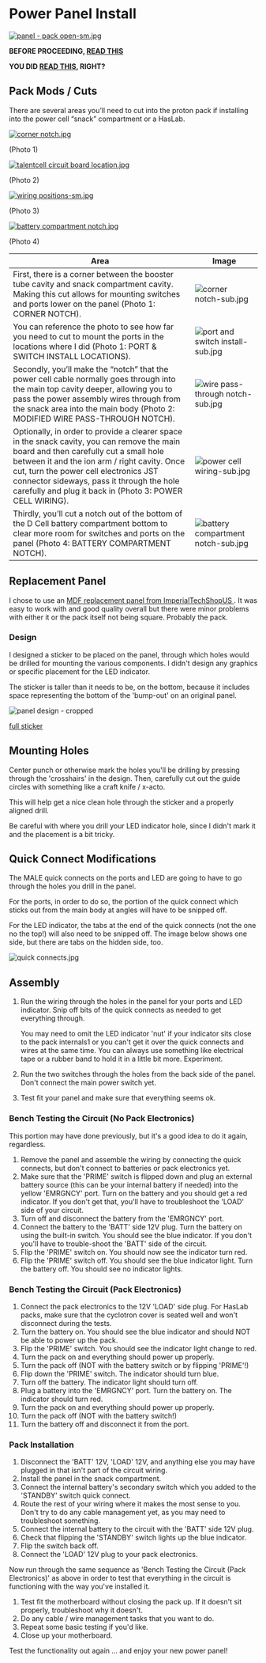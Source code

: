 # Power Panel Install

[
![panel - pack open-sm.jpg](photos/panel%20-%20pack%20open-sm.jpg)
](photos/panel%20-%20pack%20open.jpg)

**BEFORE PROCEEDING, [READ THIS](Battery%20Warning.md)**

**YOU DID [READ THIS](Battery%20Warning.md), RIGHT?**

## Pack Mods / Cuts

There are several areas you’ll need to cut into the proton pack if installing into the power cell “snack” compartment or a HasLab.

[
![corner notch.jpg](photos/corner%20notch-sm.jpg)
](photos/corner%20notch.jpg)

(Photo 1)

[
![talentcell circuit board location.jpg](photos/talentcell%20circuit%20board%20location-sm.jpg)
](photos/talentcell%20circuit%20board%20location.jpg)

(Photo 2)

[
![wiring positions-sm.jpg](photos/wiring%20positions-sm.jpg)
](photos/wiring%20positions.jpg)

(Photo 3)

[
![battery compartment notch.jpg](photos/battery%20compartment%20notch-sm.jpg)
](photos/battery%20compartment%20notch.jpg)

(Photo 4)

| Area                                                                                                                                                                                                                                                                                                                                      | Image                                                                             |
|-------------------------------------------------------------------------------------------------------------------------------------------------------------------------------------------------------------------------------------------------------------------------------------------------------------------------------------------|-----------------------------------------------------------------------------------|
| First, there is a corner between the booster tube cavity and snack compartment cavity.  Making this cut allows for mounting switches and ports lower on the panel (Photo 1: CORNER NOTCH).                                                                                                                                                | ![corner notch-sub.jpg](photos/corner%20notch-sub.jpg)                            |
| You can reference the photo to see how far you need to cut to mount the ports in the locations where I did (Photo 1: PORT & SWITCH INSTALL LOCATIONS).                                                                                                                                                                                    | ![port and switch install-sub.jpg](photos/port%20and%20switch%20install-sub.jpg)  |
| Secondly, you’ll make the “notch” that the power cell cable normally goes through into the main top cavity deeper, allowing you to pass the power assembly wires through from the snack area into the main body (Photo 2: MODIFIED WIRE PASS-THROUGH NOTCH).                                                                              | ![wire pass-through notch-sub.jpg](photos/wire%20pass-through%20notch-sub.jpg)    |
| Optionally, in order to provide a clearer space in the snack cavity, you can remove the main board and then carefully cut a small hole between it and the ion arm / right cavity.  Once cut, turn the power cell electronics JST connector sideways, pass it through the hole carefully and plug it back in (Photo 3: POWER CELL WIRING). | ![power cell wiring-sub.jpg](photos/power%20cell%20wiring-sub.jpg)                 |
| Thirdly, you’ll cut a notch out of the bottom of the D Cell battery compartment bottom to clear more room for switches and ports on the panel (Photo 4: BATTERY COMPARTMENT NOTCH).                                                                                                                                                       | ![battery compartment notch-sub.jpg](photos/battery%20compartment%20notch-sub.jpg) |


## Replacement Panel

I chose to use an [
MDF replacement panel from ImperialTechShopUS
](https://www.etsy.com/listing/1415573195/talent-cell-hole-snack-compartment).  It was easy to work with and good 
quality overall but there were minor problems with either it or the pack itself not being square.
Probably the pack.

### Design

I designed a sticker to be placed on the panel, through which holes would be drilled for 
mounting the various components.  I didn't design any graphics or specific placement for the LED 
indicator.

The sticker is taller than it needs to be, on the bottom, because it includes space representing 
the bottom of the 'bump-out' on an original panel.

![panel design - cropped](graphics/panel%20design%20-%20cropped.png)

[full sticker](graphics/panel%20design.png)

## Mounting Holes

Center punch or otherwise mark the holes you'll be drilling by pressing through the 'crosshairs' 
in the design.  Then, carefully cut out the guide circles with something like a craft knife / 
x-acto.

This will help get a nice clean hole through the sticker and a properly aligned drill.

Be careful with where you drill your LED indicator hole, since I didn't mark it and the 
placement is a bit tricky.

## Quick Connect Modifications

The MALE quick connects on the ports and LED are going to have to go through the holes you drill 
in the panel.

For the ports, in order to do so, the portion of the quick connect which sticks out from the main 
body at angles will have to be snipped off.

For the LED indicator, the tabs at the end of the quick connects (not the one no the top!) will 
also need to be snipped off.  The image below shows one side, but there are tabs on the hidden 
side, too.

![quick connects.jpg](photos/quick%20connects.jpg)

## Assembly

1. Run the wiring through the holes in the panel for your ports and LED indicator.  Snip off 
   bits of the quick connects as needed to get everything through.

   You may need to omit the LED indicator 'nut' if your indicator sits close to the pack 
   internals1 or you can't get it over the quick connects and wires at the same time.  You can always use something like electrical tape or a rubber band to hold it in a little bit more.  Experiment.
2. Run the two switches through the holes from the back side of the panel.  Don't connect the 
   main power switch yet.
3. Test fit your panel and make sure that everything seems ok.

### Bench Testing the Circuit (No Pack Electronics)

This portion may have done previously, but it's a good idea to do it again, regardless.

1. Remove the panel and assemble the wiring by connecting the quick connects, but don't connect to 
   batteries or pack electronics yet.
2. Make sure that the 'PRIME' switch is flipped down and plug an external battery source 
   (this can be your internal battery if needed) into the yellow 'EMRGNCY' port.  Turn on the 
   battery and you should get a red indicator.  If you don't get that, you'll have to 
   troubleshoot the 'LOAD' side of your circuit.
3. Turn off and disconnect the battery from the 'EMRGNCY' port.
4. Connect the battery to the 'BATT' side 12V plug.  Turn the battery on using the built-in 
   switch.  You should see the blue indicator.  If you don't you'll have to trouble-shoot the 
   'BATT' side of the circuit.
5. Flip the 'PRIME' switch on.  You should now see the indicator turn red.
6. Flip the 'PRIME' switch off.  You should see the blue indicator light. Turn the battery off.  You 
   should see no indicator lights.

### Bench Testing the Circuit (Pack Electronics)

1. Connect the pack electronics to the 12V 'LOAD' side plug.  For HasLab packs, make sure that 
   the cyclotron cover is seated well and won't disconnect during the tests.
2. Turn the battery on.  You should see the blue indicator and should NOT be able to power up 
   the pack.
3. Flip the 'PRIME' switch.  You should see the indicator light change to red.
4. Turn the pack on and everything should power up properly.
5. Turn the pack off (NOT with the battery switch or by flipping 'PRIME'!)
6. Flip down the 'PRIME' switch.  The indicator should turn blue.
7. Turn off the battery.  The indicator light should turn off.
8. Plug a battery into the 'EMRGNCY' port.  Turn the battery on.  The indicator should turn red.
9. Turn the pack on and everything should power up properly.
10. Turn the pack off (NOT with the battery switch!)
11. Turn the battery off and disconnect it from the port.

### Pack Installation

1. Disconnect the 'BATT' 12V, 'LOAD' 12V, and anything else you may have plugged in that isn't 
   part of the circuit wiring.
2. Install the panel in the snack compartment.
3. Connect the internal battery's secondary switch which you added to the 'STANDBY' switch quick 
   connect.
4. Route the rest of your wiring where it makes the most sense to you.  Don't try to do any 
   cable management yet, as you may need to troubleshoot something.
5. Connect the internal battery to the circuit with the 'BATT' side 12V plug.
6. Check that flipping the 'STANDBY' switch lights up the blue indicator.
7. Flip the switch back off.
8. Connect the 'LOAD' 12V plug to your pack electronics.

Now run through the same sequence as 'Bench Testing the Circuit (Pack Electronics)' as above in 
order to test that everything in the circuit is functioning with the way you've installed it.

1. Test fit the motherboard without closing the pack up.  If it doesn't sit properly, troubleshoot 
why it doesn't.
2. Do any cable / wire management tasks that you want to do.
3. Repeat some basic testing if you'd like.
4. Close up your motherboard.

Test the functionality out again ... and enjoy your new power panel!